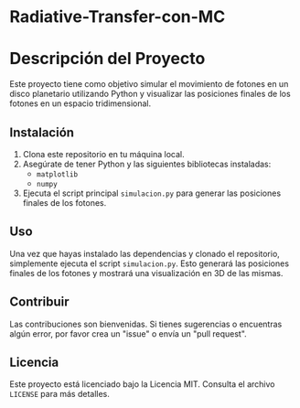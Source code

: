 # Radiative-Transfer-con-MC
# Descripción del Proyecto

Este proyecto tiene como objetivo simular el movimiento de fotones en un disco planetario utilizando Python y visualizar las posiciones finales de los fotones en un espacio tridimensional.

## Instalación

1. Clona este repositorio en tu máquina local.
2. Asegúrate de tener Python y las siguientes bibliotecas instaladas:
   - `matplotlib`
   - `numpy`
3. Ejecuta el script principal `simulacion.py` para generar las posiciones finales de los fotones.

## Uso

Una vez que hayas instalado las dependencias y clonado el repositorio, simplemente ejecuta el script `simulacion.py`. Esto generará las posiciones finales de los fotones y mostrará una visualización en 3D de las mismas.

## Contribuir

Las contribuciones son bienvenidas. Si tienes sugerencias o encuentras algún error, por favor crea un "issue" o envía un "pull request".

## Licencia

Este proyecto está licenciado bajo la Licencia MIT. Consulta el archivo `LICENSE` para más detalles.
